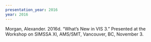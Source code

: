 ```yaml
---
presentation_year: 2016
year: 2016
---
```


Morgan, Alexander. 2016d. “What’s New in VIS 3.” Presented at the Workshop on SIMSSA XI, AMS/SMT, Vancouver, BC, November 3.